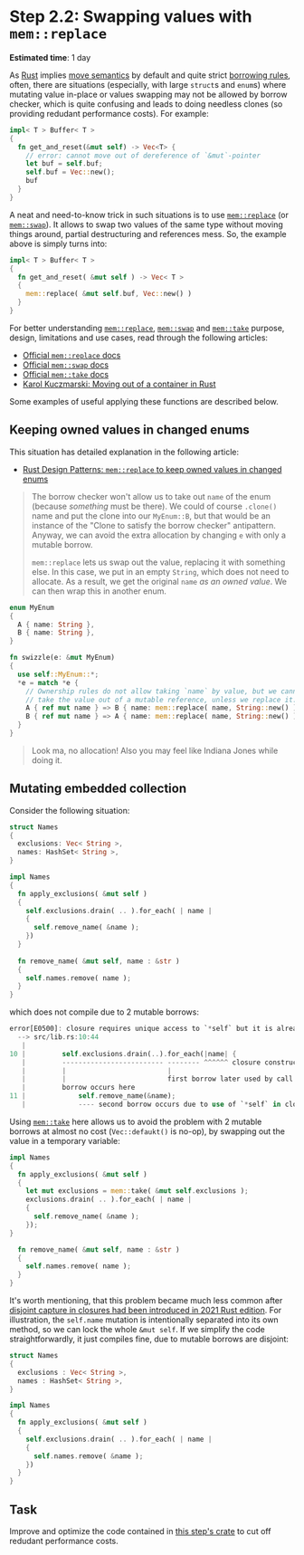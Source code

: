 Step 2.2: Swapping values with `mem::replace`
=============================================

__Estimated time__: 1 day

As [Rust] implies [move semantics][1] by default and quite strict [borrowing rules][2], often, there are situations (especially, with large `struct`s and `enum`s) where mutating value in-place or values swapping may not be allowed by borrow checker, which is quite confusing and leads to doing needless clones (so providing redudant performance costs). For example:
```rust
impl< T > Buffer< T > 
{
  fn get_and_reset(&mut self) -> Vec<T> {
    // error: cannot move out of dereference of `&mut`-pointer
    let buf = self.buf;
    self.buf = Vec::new();
    buf
  }
}
```

A neat and need-to-know trick in such situations is to use [`mem::replace`] (or [`mem::swap`]). It allows to swap two values of the same type without moving things around, partial destructuring and references mess. So, the example above is simply turns into:
```rust
impl< T > Buffer< T > 
{
  fn get_and_reset( &mut self ) -> Vec< T >
  {
    mem::replace( &mut self.buf, Vec::new() )
  }
}
```

For better understanding [`mem::replace`], [`mem::swap`] and [`mem::take`] purpose, design, limitations and use cases, read through the following articles:
- [Official `mem::replace` docs][`mem::replace`]
- [Official `mem::swap` docs][`mem::swap`]
- [Official `mem::take` docs][`mem::take`]
- [Karol Kuczmarski: Moving out of a container in Rust][4]

Some examples of useful applying these functions are described below.




## Keeping owned values in changed enums

This situation has detailed explanation in the following article:
- [Rust Design Patterns: `mem::replace` to keep owned values in changed enums][3]

> The borrow checker won't allow us to take out `name` of the enum (because _something_ must be there). We could of course `.clone()` name and put the clone into our `MyEnum::B`, but that would be an instance of the "Clone to satisfy the borrow checker" antipattern. Anyway, we can avoid the extra allocation by changing `e` with only a mutable borrow.
> 
> `mem::replace` lets us swap out the value, replacing it with something else. In this case, we put in an empty `String`, which does not need to allocate. As a result, we get the original `name` _as an owned value_. We can then wrap this in another enum.

```rust
enum MyEnum 
{
  A { name: String },
  B { name: String },
}

fn swizzle(e: &mut MyEnum) 
{
  use self::MyEnum::*;
  *e = match *e {
    // Ownership rules do not allow taking `name` by value, but we cannot
    // take the value out of a mutable reference, unless we replace it:
    A { ref mut name } => B { name: mem::replace( name, String::new() ) },
    B { ref mut name } => A { name: mem::replace( name, String::new() ) },
  }
}
```

> Look ma, no allocation! Also you may feel like Indiana Jones while doing it.




## Mutating embedded collection

Consider the following situation:
```rust
struct Names 
{
  exclusions: Vec< String >,
  names: HashSet< String >,
}

impl Names 
{
  fn apply_exclusions( &mut self ) 
  {
    self.exclusions.drain( .. ).for_each( | name | 
    {
      self.remove_name( &name );
    })
  }
    
  fn remove_name( &mut self, name : &str ) 
  {
    self.names.remove( name );
  }
}
```
which does not compile due to 2 mutable borrows:
```rust
error[E0500]: closure requires unique access to `*self` but it is already borrowed
  --> src/lib.rs:10:44
   |
10 |         self.exclusions.drain(..).for_each(|name| {
   |         ------------------------- -------- ^^^^^^ closure construction occurs here
   |         |                         |
   |         |                         first borrow later used by call
   |         borrow occurs here
11 |             self.remove_name(&name);
   |             ---- second borrow occurs due to use of `*self` in closure
```

Using [`mem::take`] here allows us to avoid the problem with 2 mutable borrows at almost no cost (`Vec::defaukt()` is no-op), by swapping out the value in a temporary variable:
```rust
impl Names 
{
  fn apply_exclusions( &mut self ) 
  {
    let mut exclusions = mem::take( &mut self.exclusions );
    exclusions.drain( .. ).for_each( | name |
    {
      self.remove_name( &name );
    });
}

  fn remove_name( &mut self, name : &str )
  {
    self.names.remove( name );
  }
}
```

It's worth mentioning, that this problem became much less common after [disjoint capture in closures had been introduced in 2021 Rust edition][5]. For illustration, the `self.name` mutation is intentionally separated into its own method, so we can lock the whole `&mut self`. If we simplify the code straightforwardly, it just compiles fine, due to mutable borrows are disjoint: 
```rust
struct Names 
{
  exclusions : Vec< String >,
  names : HashSet< String >,
}

impl Names 
{
  fn apply_exclusions( &mut self )
  {
    self.exclusions.drain( .. ).for_each( | name | 
    {
      self.names.remove( &name );
    })
  }
}
```




## Task

Improve and optimize the code contained in [this step's crate](src/main.rs) to cut off redudant performance costs.




[`mem::replace`]: https://doc.rust-lang.org/std/mem/fn.replace.html
[`mem::swap`]: https://doc.rust-lang.org/std/mem/fn.swap.html
[`mem::take`]: https://doc.rust-lang.org/std/mem/fn.take.html
[Rust]: https://www.rust-lang.org

[1]: https://stackoverflow.com/a/30290070/1828012
[2]: https://doc.rust-lang.org/book/ch04-02-references-and-borrowing.html#the-rules-of-references
[3]: https://github.com/rust-unofficial/patterns/blob/master/idioms/mem-replace.md
[4]: http://xion.io/post/code/rust-move-out-of-container.html
[5]: https://doc.rust-lang.org/edition-guide/rust-2021/disjoint-capture-in-closures.html
